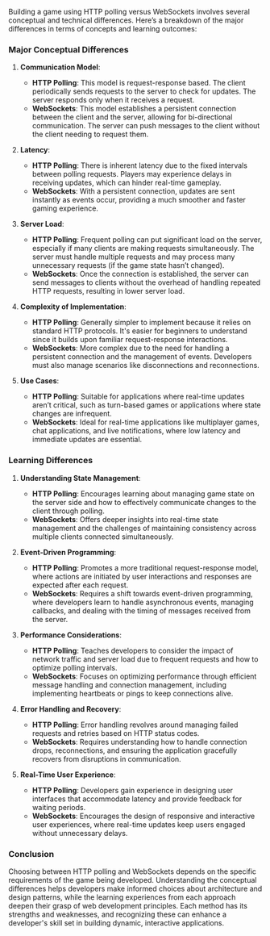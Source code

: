 Building a game using HTTP polling versus WebSockets involves several conceptual and technical differences. Here’s a breakdown of the major differences in terms of concepts and learning outcomes:

### Major Conceptual Differences

1. **Communication Model**:
   - **HTTP Polling**: This model is request-response based. The client periodically sends requests to the server to check for updates. The server responds only when it receives a request.
   - **WebSockets**: This model establishes a persistent connection between the client and the server, allowing for bi-directional communication. The server can push messages to the client without the client needing to request them.

2. **Latency**:
   - **HTTP Polling**: There is inherent latency due to the fixed intervals between polling requests. Players may experience delays in receiving updates, which can hinder real-time gameplay.
   - **WebSockets**: With a persistent connection, updates are sent instantly as events occur, providing a much smoother and faster gaming experience.

3. **Server Load**:
   - **HTTP Polling**: Frequent polling can put significant load on the server, especially if many clients are making requests simultaneously. The server must handle multiple requests and may process many unnecessary requests (if the game state hasn’t changed).
   - **WebSockets**: Once the connection is established, the server can send messages to clients without the overhead of handling repeated HTTP requests, resulting in lower server load.

4. **Complexity of Implementation**:
   - **HTTP Polling**: Generally simpler to implement because it relies on standard HTTP protocols. It's easier for beginners to understand since it builds upon familiar request-response interactions.
   - **WebSockets**: More complex due to the need for handling a persistent connection and the management of events. Developers must also manage scenarios like disconnections and reconnections.

5. **Use Cases**:
   - **HTTP Polling**: Suitable for applications where real-time updates aren’t critical, such as turn-based games or applications where state changes are infrequent.
   - **WebSockets**: Ideal for real-time applications like multiplayer games, chat applications, and live notifications, where low latency and immediate updates are essential.

### Learning Differences

1. **Understanding State Management**:
   - **HTTP Polling**: Encourages learning about managing game state on the server side and how to effectively communicate changes to the client through polling.
   - **WebSockets**: Offers deeper insights into real-time state management and the challenges of maintaining consistency across multiple clients connected simultaneously.

2. **Event-Driven Programming**:
   - **HTTP Polling**: Promotes a more traditional request-response model, where actions are initiated by user interactions and responses are expected after each request.
   - **WebSockets**: Requires a shift towards event-driven programming, where developers learn to handle asynchronous events, managing callbacks, and dealing with the timing of messages received from the server.

3. **Performance Considerations**:
   - **HTTP Polling**: Teaches developers to consider the impact of network traffic and server load due to frequent requests and how to optimize polling intervals.
   - **WebSockets**: Focuses on optimizing performance through efficient message handling and connection management, including implementing heartbeats or pings to keep connections alive.

4. **Error Handling and Recovery**:
   - **HTTP Polling**: Error handling revolves around managing failed requests and retries based on HTTP status codes.
   - **WebSockets**: Requires understanding how to handle connection drops, reconnections, and ensuring the application gracefully recovers from disruptions in communication.

5. **Real-Time User Experience**:
   - **HTTP Polling**: Developers gain experience in designing user interfaces that accommodate latency and provide feedback for waiting periods.
   - **WebSockets**: Encourages the design of responsive and interactive user experiences, where real-time updates keep users engaged without unnecessary delays.

### Conclusion

Choosing between HTTP polling and WebSockets depends on the specific requirements of the game being developed. Understanding the conceptual differences helps developers make informed choices about architecture and design patterns, while the learning experiences from each approach deepen their grasp of web development principles. Each method has its strengths and weaknesses, and recognizing these can enhance a developer's skill set in building dynamic, interactive applications.